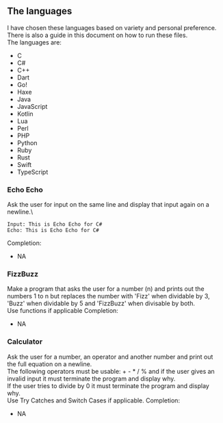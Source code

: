 ## The languages
I have chosen these languages based on variety and personal preference. There is also a guide in this document on how to run these files.\
The languages are:
- C
- C#
- C++
- Dart
- Go!
- Haxe
- Java
- JavaScript
- Kotlin
- Lua
- Perl
- PHP
- Python
- Ruby
- Rust
- Swift
- TypeScript

### Echo Echo
Ask the user for input on the same line and display that input again on a newline.\

```
Input: This is Echo Echo for C#
Echo: This is Echo Echo for C#
```
Completion:
- NA

### FizzBuzz
Make a program that asks the user for a number (n) and prints out the numbers 1 to n but replaces the number with 'Fizz' when dividable by 3, 'Buzz' when dividable by 5 and 'FizzBuzz' when divisable by both.\
Use functions if applicable
Completion:
- NA

### Calculator
Ask the user for a number, an operator and another number and print out the full equation on a newline.\
The following operators must be usable: + - * / % and if the user gives an invalid input it must terminate the program and display why.\
If the user tries to divide by 0 it must terminate the program and display why.\
Use Try Catches and Switch Cases if applicable.
Completion:
- NA
